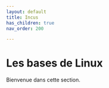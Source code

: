 ```yaml
---
layout: default
title: Incus
has_children: true
nav_order: 200

---
```


# Les bases de Linux

Bienvenue dans cette section.
